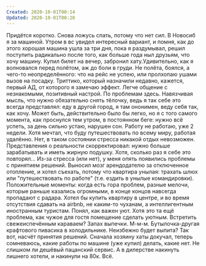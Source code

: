 ```yaml
---
Created: 2020-10-01T00:14
Updated: 2020-10-01T00:28
---
```

Придётся коротко. Снова ложусь спать, потому что нет сил.
В Новосиб я за машиной. Утром в вс увидел интересный вариант, и помня, как до этого хорошая машина ушла за три дня, пока я раздумывал, решил поступить радикально после того, как больше года ныл друзьям, что хочу машину.
Купил билет на вечер, забронил хату.Удивительно, как я волновался перед полётом, аж до боли в груди. Не полёта, боялся, а чего-то неопределённого: что на рейс не успею, или пролхопаю ушами вызов на посадку.
Триттико, который назначили недавно, кажется, первый АД, от которого я замечаю эффект. Легче общение с незнакомыми, позитивный настрой.
По проблемам здесь. Навязчивая мысль, что нужно обязательно снять тёлочку, ведь я так себе это всегда представлял: еду в другой город, я там ононимен, веду себя так, как хочу. Может быть, действительно было бы легко, но я с того самого момента, как проснулся тем утром, в постоянном беге: нужно всё успеть, за день сильно устаю, нарушен сон.
Работу не работаю, уже 2 недели. Хотя мечтал, что буду путешествовать по всему миру, работая удалённо. Нет, в таком состоянии стресса никакой отдых невозможен. Представления о реальности скорректировал: нужно больше зарабатывать и иметь жирную подушку. Хотя, сколько раз я себе это повторял...
Из-за стресса (или нет), у меня опять появились проблемы с принятием решений. Выносил мозг арендодателю за отключенное отопление, и хотел съехать, потому что квартира унылая: трахать шлюх или "путешествовать по работе" (т.е. ездить в унылые командировки).
Положительные моменты: когда есть гора проблем, разные мелочи, которые раньше казались огромными, в конце концов навсегда пропадают с радара.
Хотел бы купить квартиру в центре, и во время отсутствия сдавать на airbnb, не каким-то чуханам, а интеллигентным иностранным туристам. Понял, как важен уют. Хотя это та ещё проблема, как чужое для гостя помещение сделать уютным. Встретить свежеиспечённым караваем? Запах выпечки. М-м-м. Бутылочка-другая крафтового пивасика в холодильнике. Неизбежно будет выпита?
Так вот, насчёт принятия решений. Сначала хозяину хаты докучал, теперь сомневаюсь, какие работы по машине (уже купил) делать, какие нет. Не слишком ли дешёвый пацанский сервис. А в дилерстве накинуть лишнего хотели, и накинули на 80к.
Всё.